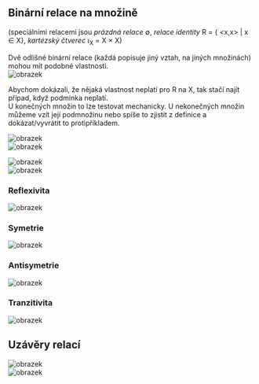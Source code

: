 ## Binární relace na množině
(speciálními relacemi jsou *prázdná relace* ∅, *relace identity* R = { <x,x> | x ∈ X}, *kartézský čtverec* ι<sub>X</sub> = X × X)

Dvě odlišné binární relace (každá popisuje jiný vztah, na jiných množinách) mohou mít podobné vlastnosti.\
![obrazek](https://github.com/Rexpes/upol_matros/assets/84129869/e59ac97a-b5b7-4463-8f6e-0a35a5be6a08)

Abychom dokázali, že nějaká vlastnost neplatí pro R na X, tak stačí najít případ, když podmínka neplatí.\
U konečných množin to lze testovat mechanicky. U nekonečných množin můžeme vzít její podmnožinu nebo spíše to zjistit z definice a dokázat/vyvrátit to protipříkladem.

![obrazek](https://github.com/Rexpes/upol_matros/assets/84129869/f9925825-963f-4391-8b23-db8c891deacf)\
![obrazek](https://github.com/Rexpes/upol_matros/assets/84129869/3d4f5467-2a13-4ac7-bad0-01fd2169ea44)

![obrazek](https://github.com/Rexpes/upol_matros/assets/84129869/41c04f79-eda5-4b3a-be60-d5494749fc95)\
![obrazek](https://github.com/Rexpes/upol_matros/assets/84129869/4d6acfb6-5033-455f-9f7d-25300ae80e0c)

### Reflexivita
![obrazek](https://github.com/Rexpes/upol_matros/assets/84129869/609df1e1-a42c-4a2e-9d4c-09c5bb188856)

### Symetrie
![obrazek](https://github.com/Rexpes/upol_matros/assets/84129869/961d4c64-5bcd-493d-bb91-2c7fcbe46e1b)

### Antisymetrie
![obrazek](https://github.com/Rexpes/upol_matros/assets/84129869/1c417cb8-4d48-4b77-a80b-b89607e1f681)

### Tranzitivita
![obrazek](https://github.com/Rexpes/upol_matros/assets/84129869/178c16bd-0f8d-4f25-8e5c-cf4d40be7888)

## Uzávěry relací
![obrazek](https://github.com/Rexpes/upol_matros/assets/84129869/49d5f6a6-1f6a-4b3d-b67d-68cb8e0c9740)\
![obrazek](https://github.com/Rexpes/upol_matros/assets/84129869/e4949fe7-a673-4d22-b687-0ed93bedc0a9)
